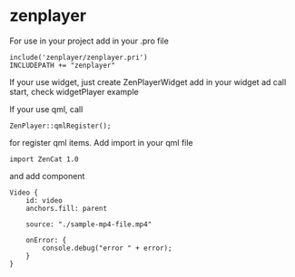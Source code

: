 # zenplayer

For use in your project add in your .pro file 

``` 
include('zenplayer/zenplayer.pri')
INCLUDEPATH += "zenplayer"
```

If your use widget, just create ZenPlayerWidget add in your widget ad call start, check widgetPlayer example

If your use qml, call 

```
ZenPlayer::qmlRegister();
```

for register qml items. Add import in your qml file

```
import ZenCat 1.0
```

and add component

```
Video {
    id: video
    anchors.fill: parent

    source: "./sample-mp4-file.mp4"

    onError: {
        console.debug("error " + error);
    }
}
```
